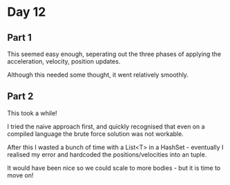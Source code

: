 ﻿# Day 12

## Part 1
This seemed easy enough, seperating out the three phases of applying the acceleration, 
velocity, position updates.

Although this needed some thought, it went relatively smoothly. 

## Part 2
This took a while! 

I tried the naive approach first, and quickly recognised that even on a compiled language the 
brute force solution was not workable. 

After this I wasted a bunch of time with a List\<T\> in a HashSet - eventually I realised my error and hardcoded 
the positions/velocities into an tuple. 

It would have been nice so we could scale to more bodies - but it is time to move on! 
